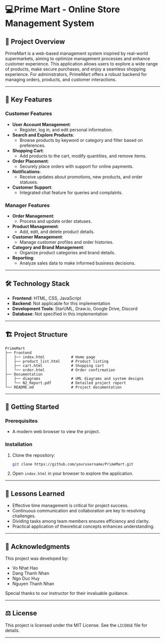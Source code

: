 # 💻Prime Mart - Online Store Management System

## 📖 Project Overview
PrimeMart is a web-based management system inspired by real-world supermarkets, aiming to optimize management processes and enhance customer experience. This application allows users to explore a wide range of products, make secure purchases, and enjoy a seamless shopping experience. For administrators, PrimeMart offers a robust backend for managing orders, products, and customer interactions.

---

## 🎯 Key Features

### Customer Features
- **User Account Management**:
  - Register, log in, and edit personal information.
- **Search and Explore Products**:
  - Browse products by keyword or category and filter based on preferences.
- **Shopping Cart**:
  - Add products to the cart, modify quantities, and remove items.
- **Order Placement**:
  - Securely place orders with support for online payments.
- **Notifications**:
  - Receive updates about promotions, new products, and order statuses.
- **Customer Support**:
  - Integrated chat feature for queries and complaints.

### Manager Features
- **Order Management**:
  - Process and update order statuses.
- **Product Management**:
  - Add, edit, and delete product details.
- **Customer Management**:
  - Manage customer profiles and order histories.
- **Category and Brand Management**:
  - Organize product categories and brand details.
- **Reporting**:
  - Analyze sales data to make informed business decisions.

---

## 🛠️ Technology Stack

- **Frontend**: HTML, CSS, JavaScript
- **Backend**: Not applicable for this implementation
- **Development Tools**: StarUML, Draw.io, Google Drive, Discord
- **Database**: Not specified in this implementation

---

## 🏗️ Project Structure

```plaintext
PrimeMart
├── Frontend
│   ├── index.html            # Home page
│   ├── product_list.html     # Product listing
│   ├── cart.html             # Shopping cart
│   └── order.html            # Order confirmation
├── Documentation
│   ├── diagrams              # UML diagrams and system designs
│   └── N2_Report.pdf         # Detailed project report
└── README.md                 # Project documentation
```

---

## 🚀 Getting Started

### Prerequisites
- A modern web browser to view the project.

### Installation
1. Clone the repository:
   ```bash
   git clone https://github.com/yourusername/PrimeMart.git
   ```
2. Open `index.html` in your browser to explore the application.

---

## 🌟 Lessons Learned
- Effective time management is critical for project success.
- Continuous communication and collaboration are key to resolving challenges.
- Dividing tasks among team members ensures efficiency and clarity.
- Practical application of theoretical concepts enhances understanding.

---

## 🤝 Acknowledgments
This project was developed by:
- Vo Nhat Hao
- Dang Thanh Nhan
- Ngo Duc Huy
- Nguyen Thanh Nhan

Special thanks to our instructor for their invaluable guidance.

---

## ⚖️ License
This project is licensed under the MIT License. See the `LICENSE` file for details.

---
